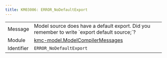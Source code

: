 ```yaml
---
title: KM03006: ERROR_NoDefaultExport
---
```


|            |           |
|------------|---------- |
| Message    | Model source does have a default export\. Did you remember to write \`export default source;\`? |
| Module     | [kmc-model.ModelCompilerMessages](kmc-model.modelcompilermessages) |
| Identifier | `ERROR_NoDefaultExport` |


